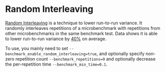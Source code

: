 <a name="interleaving" />

# Random Interleaving

[Random Interleaving](https://github.com/google/benchmark/issues/1051) is a
technique to lower run-to-run variance. It randomly interleaves repetitions of a
microbenchmark with repetitions from other microbenchmarks in the same benchmark
test. Data shows it is able to lower run-to-run variance by
[40%](https://github.com/google/benchmark/issues/1051) on average.

To use, you mainly need to set `--benchmark_enable_random_interleaving=true`,
and optionally specify non-zero repetition count `--benchmark_repetitions=9`
and optionally decrease the per-repetition time `--benchmark_min_time=0.1`.
